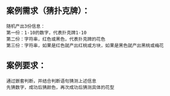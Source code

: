 ## 案例需求（猜扑克牌）：
	随机产出3份信息：
	第一份：1-10的数字，代表扑克牌1-10
	第二份：字符串，红色或黑色，代表扑克牌的花色
	第三份：字符串，如果是红色就产出红桃或方块，如果是黑色就产出黑桃或梅花
	
## 案例要求：
	通过嵌套判断，并结合判断语句猜测上述信息
	先猜数字，成功后猜颜色，再次成功后猜测具体的花型